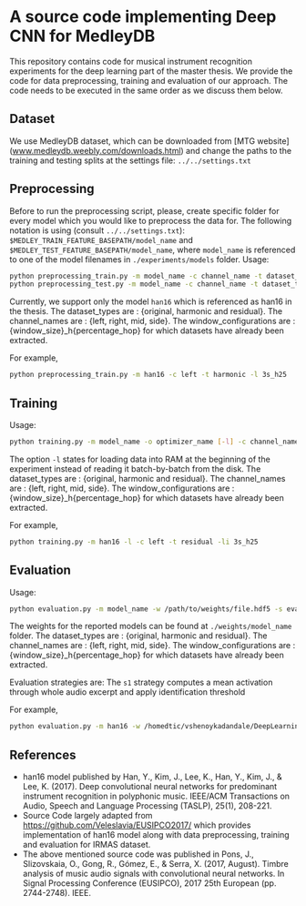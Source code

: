 # A source code implementing Deep CNN for MedleyDB

This repository contains code for musical instrument recognition experiments for the deep learning part of the master thesis. 
We provide the code for data preprocessing, training and evaluation of our approach. The code needs to be executed in the same order as we discuss them below. 

## Dataset

We use MedleyDB dataset, which can be downloaded from [MTG website] (www.medleydb.weebly.com/downloads.html) and change the paths to the training and testing splits at the settings file: `../../settings.txt`

## Preprocessing

Before to run the preprocessing script, please, create specific folder for every model which you would like to preprocess the data for. 
The following notation is using (consult `../../settings.txt`): `$MEDLEY_TRAIN_FEATURE_BASEPATH/model_name` and `$MEDLEY_TEST_FEATURE_BASEPATH/model_name`, where `model_name` is referenced to one of the model filenames in `./experiments/models` folder.
Usage:

```bash
python preprocessing_train.py -m model_name -c channel_name -t dataset_type -l window_configuration
python preprocessing_test.py -m model_name -c channel_name -t dataset_type -l window_configuration

```

Currently, we support only the model `han16`  which is referenced as han16 in the thesis. The dataset_types are : {original, harmonic and residual}. The channel_names are : {left, right, mid, side}. The window_configurations are : {window_size}_h{percentage_hop} for which datasets have already been extracted.

For example, 
```bash
python preprocessing_train.py -m han16 -c left -t harmonic -l 3s_h25
```
## Training

Usage:

```bash
python training.py -m model_name -o optimizer_name [-l] -c channel_name -t dataset_type -li window_configuration

```

The option `-l` states for loading data into RAM at the beginning of the experiment instead of reading it batch-by-batch from the disk. The dataset_types are : {original, harmonic and residual}. The channel_names are : {left, right, mid, side}. The window_configurations are : {window_size}_h{percentage_hop} for which datasets have already been extracted.

For example, 
```bash
python training.py -m han16 -l -c left -t residual -li 3s_h25
```

## Evaluation
 
Usage:
 
```bash
python evaluation.py -m model_name -w /path/to/weights/file.hdf5 -s evaluation_strategy -c channel_name -t dataset_type -l window_configuration
```

The weights for the reported models can be found at `./weights/model_name` folder. The dataset_types are : {original, harmonic and residual}. The channel_names are : {left, right, mid, side}. The window_configurations are : {window_size}_h{percentage_hop} for which datasets have already been extracted.

Evaluation strategies are:
The `s1` strategy computes a mean activation through whole audio excerpt and apply identification threshold

For example,
```bash
python evaluation.py -m han16 -w /homedtic/vshenoykadandale/DeepLearning/weights/3s_h25/residual/left/epoch.20-val_loss.0.334-fbeta.0.751-han_base_model.hdf5 -s s1 -c left -t residual -l 3s_h25
```

## References
* han16 model published by Han, Y., Kim, J., Lee, K., Han, Y., Kim, J., & Lee, K. (2017). Deep convolutional neural networks for predominant instrument recognition in polyphonic music. IEEE/ACM Transactions on Audio, Speech and Language Processing (TASLP), 25(1), 208-221.  
* Source Code largely adapted from https://github.com/Veleslavia/EUSIPCO2017/ which provides implementation of han16 model along with data preprocessing, training and evaluation for IRMAS dataset.  
* The above mentioned source code was published in Pons, J., Slizovskaia, O., Gong, R., Gómez, E., & Serra, X. (2017, August). Timbre analysis of music audio signals with convolutional neural networks. In Signal Processing Conference (EUSIPCO), 2017 25th European (pp. 2744-2748). IEEE.  
